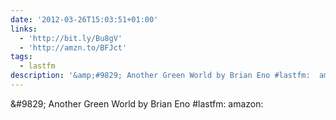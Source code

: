 ```yaml
---
date: '2012-03-26T15:03:51+01:00'
links:
  - 'http://bit.ly/Bu8gV'
  - 'http://amzn.to/BFJct'
tags:
  - lastfm
description: '&amp;#9829; Another Green World by Brian Eno #lastfm:  amazon: '
---
```

&amp;#9829; Another Green World by Brian Eno #lastfm:  amazon: 
